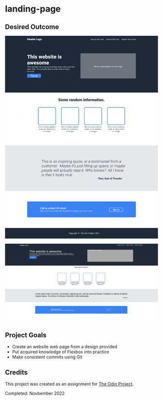 # landing-page

## Desired Outcome
![image of desired outcome for landing page website](design-goal/full-design.png)

![image of my landing page website design](readme-previews/desktop.png)

## Project Goals
* Create an website web page from a design provided 
* Put acquired knowledge of Flexbox into practice
* Make consistent commits using Git

## Credits
This project was created as an assignment for [The Odin Project](https://www.theodinproject.com/).

Completed: Novbember 2022